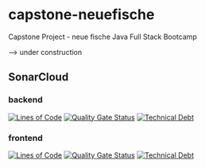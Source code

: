 # capstone-neuefische
Capstone Project - neue fische Java Full Stack Bootcamp

--> under construction

## SonarCloud
### backend
[![Lines of Code](https://sonarcloud.io/api/project_badges/measure?project=ben-21_capstone-neuefische-backend&metric=ncloc)](https://sonarcloud.io/summary/new_code?id=ben-21_capstone-neuefische-backend)
[![Quality Gate Status](https://sonarcloud.io/api/project_badges/measure?project=ben-21_capstone-neuefische-backend&metric=alert_status)](https://sonarcloud.io/summary/new_code?id=ben-21_capstone-neuefische-backend)
[![Technical Debt](https://sonarcloud.io/api/project_badges/measure?project=ben-21_capstone-neuefische-backend&metric=sqale_index)](https://sonarcloud.io/summary/new_code?id=ben-21_capstone-neuefische-backend)

### frontend
[![Lines of Code](https://sonarcloud.io/api/project_badges/measure?project=ben-21_capstone-neuefische-frontend&metric=ncloc)](https://sonarcloud.io/summary/new_code?id=ben-21_capstone-neuefische-frontend)
[![Quality Gate Status](https://sonarcloud.io/api/project_badges/measure?project=ben-21_capstone-neuefische-frontend&metric=alert_status)](https://sonarcloud.io/summary/new_code?id=ben-21_capstone-neuefische-frontend)
[![Technical Debt](https://sonarcloud.io/api/project_badges/measure?project=ben-21_capstone-neuefische-frontend&metric=sqale_index)](https://sonarcloud.io/summary/new_code?id=ben-21_capstone-neuefische-frontend)

